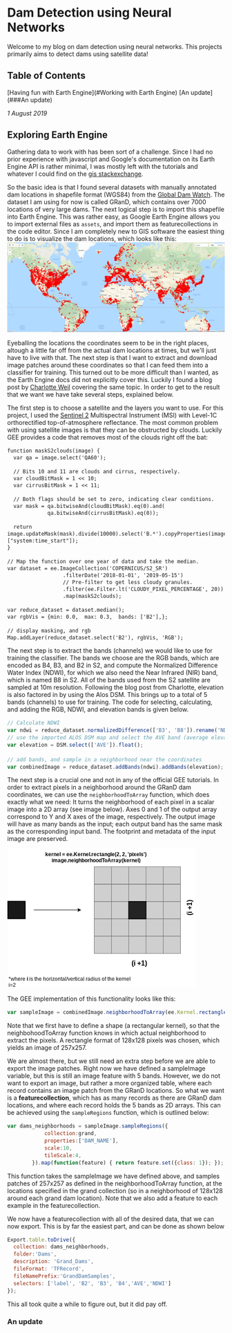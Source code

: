 # Dam Detection using Neural Networks

Welcome to my blog on dam detection using neural networks. This projects primarily aims to detect dams using satellite data!

## Table of Contents
[Having fun with Earth Engine](#Working with Earth Engine)
[An update](###An update)


*1 August 2019*
## Exploring Earth Engine
 
Gathering data to work with has been sort of a challenge. Since I had no prior experience with javascript and Google's documentation on its Earth Engine API is rather minimal, I was mostly left with the tutorials and whatever I could find on the [gis stackexchange](https://gis.stackexchange.com). 

So the basic idea is that I found several datasets with manually annotated dam locations in shapefile format (WGS84) from the [Global Dam Watch](http://globaldamwatch.org/). The dataset I am using for now is called GRanD, which contains over 7000 locations of very large dams. The next logical step is to import this shapefile into Earth Engine. This was rather easy, as Google Earth Engine allows you to import external files as ```assets```, and import them as featurecollections in the code editor. Since I am completely new to GIS software the easiest thing to do is to visualize the dam locations, which looks like this:
![](images/grand_dams.png)

Eyeballing the locations the coordinates seem to be in the right places, altough a little far off from the actual dam locations at times, but we'll just have to live with that. The next step is that I want to extract and download image patches around these coordinates so that I can feed them into a classifier for training. This turned out to be more difficult than I wanted, as the Earth Engine docs did not explicitly cover this. Luckily I found a blog post by [Charlotte Weil](https://medium.com/@charlotteweil/can-we-locate-dams-from-space-2a796ac8c04b) covering the same topic. In order to get to the result that we want we have take several steps, explained below.

The first step is to choose a satellite and the layers you want to use. For this project, I used the [Sentinel 2](https://developers.google.com/earth-engine/datasets/catalog/COPERNICUS_S2) Multispectral Instrument (MSI) with Level-1C orthorectified top-of-atmosphere reflectance. The most common problem with using satellite images is that they can be obstructed by clouds. Luckily GEE provides a code that removes most of the clouds right off the bat:

```javscript
function maskS2clouds(image) {
  var qa = image.select('QA60');

  // Bits 10 and 11 are clouds and cirrus, respectively.
  var cloudBitMask = 1 << 10;
  var cirrusBitMask = 1 << 11;

  // Both flags should be set to zero, indicating clear conditions.
  var mask = qa.bitwiseAnd(cloudBitMask).eq(0).and(
             qa.bitwiseAnd(cirrusBitMask).eq(0));

  return image.updateMask(mask).divide(10000).select('B.*').copyProperties(image, ["system:time_start"]);
}

// Map the function over one year of data and take the median.
var dataset = ee.ImageCollection('COPERNICUS/S2_SR')
                  .filterDate('2018-01-01', '2019-05-15')
                  // Pre-filter to get less cloudy granules.
                  .filter(ee.Filter.lt('CLOUDY_PIXEL_PERCENTAGE', 20))
                  .map(maskS2clouds);

var reduce_dataset = dataset.median();
var rgbVis = {min: 0.0,  max: 0.3,  bands: ['B2'],};

// display masking, and rgb
Map.addLayer(reduce_dataset.select('B2'), rgbVis, 'RGB');
```

The next step is to extract the bands (channels) we would like to use for training the classifier. The bands we choose are the RGB bands, which are encoded as B4, B3, and B2 in S2, and compute the Normalized Difference Water Index (NDWI), for which we also need the Near Infrared (NIR) band, which is named B8 in S2. All of the bands used from the S2 satellite are sampled at 10m resolution. Following the blog post from Charlotte, elevation is also factored in by using the Alos DSM. This brings up to a total of 5 bands (channels) to use for training. The code for selecting, calculating, and adding the RGB, NDWI, and elevation bands is given below.

```Javascript
// Calculate NDWI
var ndwi = reduce_dataset.normalizedDifference(['B3', 'B8']).rename('NDWI');
// use the imported ALOS DSM map and select the AVE band (average elevation)
var elevation = DSM.select(['AVE']).float();

// add bands, and sample in a neighborhood near the coordinates
var combinedImage = reduce_dataset.addBands(ndwi).addBands(elevation);
```
The next step is a crucial one and not in any of the official GEE tutorials. In order to extract pixels in a neighborhood around the GRanD dam coordinates, we can use the ```neighborhoodToArray``` function, which does exactly what we need: It turns the neighborhood of each pixel in a scalar image into a 2D array (see image below). Axes 0 and 1 of the output array correspond to Y and X axes of the image, respectively. The output image will have as many bands as the input; each output band has the same mask as the corresponding input band. The footprint and metadata of the input image are preserved.

![](images/neighborhoodToArray.png)

The GEE implementation of this functionality looks like this:
```javascript
var sampleImage = combinedImage.neighborhoodToArray(ee.Kernel.rectangle(128,128, 'pixels')).select(['B2','B3','B4','NDWI','AVE']);
```
Note that we first have to define a shape (a rectangular kernel), so that the neighbohoodToArray function knows in which actual neighborhood to extract the pixels. A rectangle format of 128x128 pixels was chosen, which yields an image of 257x257.   

We are almost there, but we still need an extra step before we are able to export the image patches. Right now we have defined a sampleImage variable, but this is still an image feature with 5 bands. However, we do not want to export an image, but rather a more organized table, where each record contains an image patch from the GRanD locations. So what we want is a **featurecollection**, which has as many records as there are GRanD dam locations, and where each record holds the 5 bands as 2D arrays. This can be achieved using the ```sampleRegions``` function, which is outlined below:

```javascript
var dams_neighborhoods = sampleImage.sampleRegions({
            collection:grand,
            properties:['DAM_NAME'],
            scale:10,
            tileScale:4,
        }).map(function(feature) { return feature.set({class: 1}); });
```
This function takes the sampleImage we have defined above, and samples patches of 257x257 as defined in the neighborhoodToArray function, at the locations specified in the grand collection (so in a neighborhood of 128x128 around each grand dam location). Note that we also add a feature to each example in the featurecollection.

We now have a featurecollection with all of the desired data, that we can now export. This is by far the easiest part, and can be done as shown below

```javascript
Export.table.toDrive({
  collection: dams_neighborhoods,
  folder:'Dams',
  description: 'Grand_Dams',
  fileFormat: 'TFRecord',
  fileNamePrefix:'GrandDamSamples',
  selectors: ['label', 'B2', 'B3', 'B4','AVE','NDWI']
});
```

This all took quite a while to figure out, but it did pay off.

### An update
